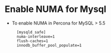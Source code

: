 # Enable NUMA for Mysql

- To enable NUMA in Percona for MySQL > 5.5

        [mysqld_safe]
        numa-interleave=1
        flush-caches=1
        innodb_buffer_pool_populate=1
